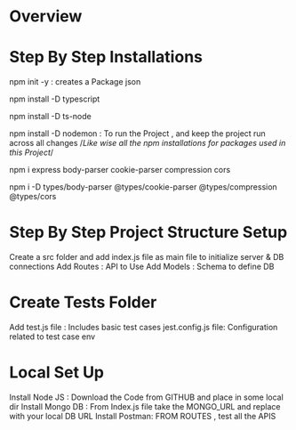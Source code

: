 # Overview

# Step By Step Installations
npm init -y : creates a Package json

npm install -D typescript

npm install -D ts-node

npm install -D nodemon : To run the Project , and keep the project run across all changes
/*Like wise all the npm installations for packages used in this Project*/

npm i express body-parser cookie-parser compression cors

npm i -D types/body-parser @types/cookie-parser @types/compression @types/cors

# Step By Step Project Structure Setup
Create a src folder and 
 add index.js file as main file to initialize server & DB connections
 Add Routes : API to Use
 Add Models : Schema to define DB 

# Create Tests Folder
Add test.js file : Includes basic test cases
jest.config.js file: Configuration related to test case env

# Local Set Up
Install Node JS : Download the Code from GITHUB and place in some local dir
Install Mongo DB : From Index.js file take the MONGO_URL and replace with your local DB URL
Install Postman: FROM ROUTES , test all the APIS 

